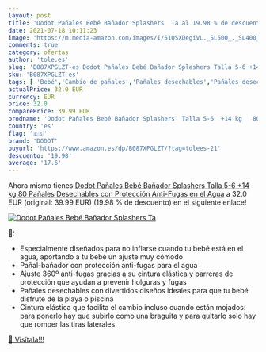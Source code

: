 ```yaml
---
layout: post
title: 'Dodot Pañales Bebé Bañador Splashers  Ta al 19.98 % de descuento'
date: 2021-07-18 10:11:23
image: 'https://m.media-amazon.com/images/I/51QSXDegiVL._SL500_._SL400_.jpg'
comments: true
category: ofertas
author: 'tole.es'
slug: 'B087XPGLZT-es Dodot Pañales Bebé Bañador Splashers Talla 5-6 +14 kg 80...'
sku: 'B087XPGLZT-es'
tags: [ 'Bebé','Cambio de pañales','Pañales desechables','Pañales desechables para bebés','Pañales para bebé','bebé','dodot','pañales', ]
actualPrice: 32.0 EUR
currency: EUR
price: 32.0
comparePrice: 39.99 EUR
prodname: 'Dodot Pañales Bebé Bañador Splashers  Talla 5-6  +14 kg   80 Pañales Desechables con Protección Anti-Fugas en el Agua'
country: 'es'
flag: '🇪🇸'
brand: 'DODOT'
buyurl: 'https://www.amazon.es/dp/B087XPGLZT/?tag=tolees-21'
descuento: '19.98'
average: '17.6'
---
```


Ahora mismo tienes [Dodot Pañales Bebé Bañador Splashers  Talla 5-6  +14 kg   80 Pañales Desechables con Protección Anti-Fugas en el Agua](https://www.amazon.es/dp/B087XPGLZT/?tag=tolees-21) a 32.0 EUR (original: 39.99 EUR) (19.98 %  de descuento) en el siguiente enlace!

[![Dodot Pañales Bebé Bañador Splashers  Ta](https://m.media-amazon.com/images/I/51QSXDegiVL._SL500_._SL400_.jpg)](https://www.amazon.es/dp/B087XPGLZT/?tag=tolees-21)

🔎:

- Especialmente diseñados para no inflarse cuando tu bebé está en el agua, aportando a tu bebé un ajuste muy cómodo
- Pañal-bañador con protección anti-fugas para el agua
- Ajuste 360º anti-fugas gracias a su cintura elástica y barreras de protección que ayudan a prevenir holguras y fugas
- Pañales desechables con divertidos diseños ideales para que tu bebé disfrute de la playa o piscina
- Cintura elástica que facilita el cambio incluso cuando están mojados: para ponerlo hay que subirlo como una braguita y para quitarlo solo hay que romper las tiras laterales

[🛒 Visítala!!!](https://www.amazon.es/dp/B087XPGLZT/?tag=tolees-21)
